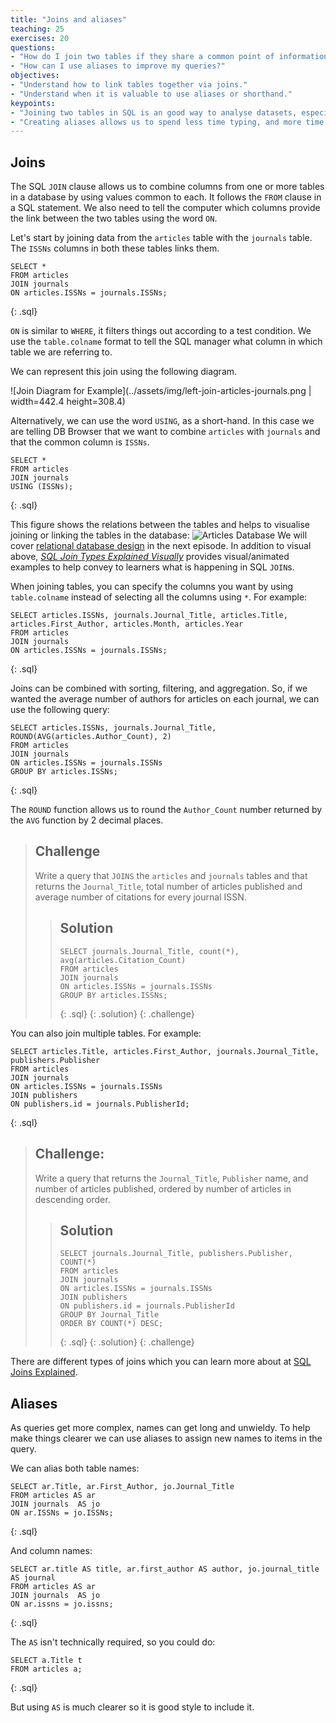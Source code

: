 ```yaml
---
title: "Joins and aliases"
teaching: 25
exercises: 20
questions:
- "How do I join two tables if they share a common point of information?"
- "How can I use aliases to improve my queries?"
objectives:
- "Understand how to link tables together via joins."
- "Understand when it is valuable to use aliases or shorthand."
keypoints:
- "Joining two tables in SQL is an good way to analyse datasets, especially when both datasets provide partial answers to questions you want to ask."
- "Creating aliases allows us to spend less time typing, and more time querying!"
---
```


## Joins

The SQL `JOIN` clause allows us to combine columns from one or more tables in a database by using values common to each. It follows the `FROM` clause in a SQL statement. We also need to tell the computer which columns provide the link between the two
tables using the word `ON`.  

Let's start by joining data from the `articles` table with the `journals` table. The `ISSNs` columns in both these tables links them.

~~~
SELECT *
FROM articles
JOIN journals
ON articles.ISSNs = journals.ISSNs;
~~~
{: .sql}

`ON` is similar to `WHERE`, it filters things out according to a test condition.  We use the `table.colname` format to tell the SQL manager what column in which table we are referring to.

We can represent this join using the following diagram.

![Join Diagram for Example](../assets/img/left-join-articles-journals.png | width=442.4 height=308.4)

Alternatively, we can use the word `USING`, as a short-hand.  In this case we are telling DB Browser that we want to combine `articles` with `journals` and that the common column is `ISSNs`.

~~~
SELECT *
FROM articles
JOIN journals
USING (ISSNs);
~~~
{: .sql}

This figure shows the relations between the tables and helps to visualise joining or linking the tables in the database:
![Articles Database](../assets/img/articles-erd-v02.png)
We will cover [relational database design](https://librarycarpentry.org/lc-sql/08-database-design/index.html) in the next episode. In addition to visual above, *[SQL Join Types Explained Visually](https://dataschool.com/how-to-teach-people-sql/sql-join-types-explained-visually/)* provides visual/animated examples to help convey to learners what is happening in SQL `JOIN`s.

When joining tables, you can specify the columns you want by using `table.colname` instead of selecting all the columns using `*`. For example:

~~~
SELECT articles.ISSNs, journals.Journal_Title, articles.Title, articles.First_Author, articles.Month, articles.Year
FROM articles
JOIN journals
ON articles.ISSNs = journals.ISSNs;
~~~
{: .sql}

Joins can be combined with sorting, filtering, and aggregation.  So, if we wanted the average number of authors for articles on each journal, we can use the following query:

~~~
SELECT articles.ISSNs, journals.Journal_Title, ROUND(AVG(articles.Author_Count), 2)
FROM articles
JOIN journals
ON articles.ISSNs = journals.ISSNs
GROUP BY articles.ISSNs;
~~~
{: .sql}

The `ROUND` function allows us to round the `Author_Count` number returned by the `AVG` function by 2 decimal places.

> ## Challenge
> Write a query that `JOINS` the `articles` and `journals` tables and that returns the `Journal_Title`, total number of articles published and average number of citations for every journal ISSN.
>
> > ## Solution
> > ~~~
> > SELECT journals.Journal_Title, count(*), avg(articles.Citation_Count)
> > FROM articles
> > JOIN journals
> > ON articles.ISSNs = journals.ISSNs
> > GROUP BY articles.ISSNs;
> > ~~~
> > {: .sql}
> {: .solution}
{: .challenge}

You can also join multiple tables. For example:

~~~
SELECT articles.Title, articles.First_Author, journals.Journal_Title, publishers.Publisher
FROM articles
JOIN journals
ON articles.ISSNs = journals.ISSNs
JOIN publishers
ON publishers.id = journals.PublisherId;
~~~
{: .sql}

> ## Challenge:
>
> Write a query that returns the `Journal_Title`, `Publisher` name, and number of
> articles published, ordered by number of articles in descending order.
>
> > ## Solution
> > ~~~
> > SELECT journals.Journal_Title, publishers.Publisher, COUNT(*)
> > FROM articles
> > JOIN journals
> > ON articles.ISSNs = journals.ISSNs
> > JOIN publishers
> > ON publishers.id = journals.PublisherId
> > GROUP BY Journal_Title
> > ORDER BY COUNT(*) DESC;
> > ~~~
> > {: .sql}
> {: .solution}
{: .challenge}

There are different types of joins which you can learn more about at [SQL Joins Explained](http://www.sql-join.com/sql-join-types).


## Aliases

As queries get more complex, names can get long and unwieldy. To help make things clearer we can use aliases to assign new names to items in the query.

We can alias both table names:

~~~
SELECT ar.Title, ar.First_Author, jo.Journal_Title
FROM articles AS ar
JOIN journals  AS jo
ON ar.ISSNs = jo.ISSNs;
~~~
{: .sql}

And column names:

~~~
SELECT ar.title AS title, ar.first_author AS author, jo.journal_title AS journal
FROM articles AS ar
JOIN journals  AS jo
ON ar.issns = jo.issns;
~~~
{: .sql}

The `AS` isn't technically required, so you could do:

~~~
SELECT a.Title t
FROM articles a;
~~~
{: .sql}

But using `AS` is much clearer so it is good style to include it.
